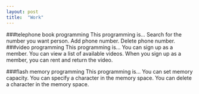```yaml
---
layout: post
title:  "Work"
---
```


###telephone book programming
This programming is...
Search for the number you want person.
Add phone number.
Delete phone number.
###video programming
This programming is...
You can sign up as a member.
You can view a list of available videos.
When you sign up as a member, you can rent and return the video.


###flash memory programming
This programming is...
You can set memory capacity.
You can specify a character in the memory space.
You can delete a character in the memory space.
